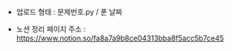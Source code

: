- 업로드 형태 : 
문제번호.py / 푼 날짜

- 노션 정리 페이지 주소 :
https://www.notion.so/fa8a7a9b8ce04313bba8f5acc5b7ce45

